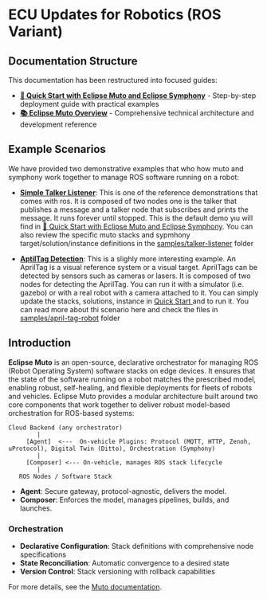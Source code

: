 # ECU Updates for Robotics (ROS Variant)

## Documentation Structure

This documentation has been restructured into focused guides:

- **[🚀 Quick Start with Eclipse Muto and Eclipse Symphony](./muto-quickstart.md)** - Step-by-step deployment guide with practical examples
- **[📚 Eclipse Muto Overview](./muto-overview.md)** - Comprehensive technical architecture and development reference

## Example Scenarios

We have provided two demonstrative examples that who how muto and symphony work together to manage ROS software running on a robot:

- [**Simple Talker Listener**]((samples/talker-listener/README.md)): This is one of the reference demonstrations that comes with ros. It is composed of two nodes one is the talker that publishes a message and a talker node that subscribes and prints the message. It runs forever until stopped.  This is the default demo yıu will find in [🚀 Quick Start with Eclipse Muto and Eclipse Symphony](./muto-quickstart.md). You can also review the specific muto stacks and sypmhony target/solution/instance definitions in the [samples/talker-listener](samples/talker-listener) folder

- [**AptilTag Detection**](samples/april-tag-robot/README.md): This is a slighly more interesting example. An AprilTag is a visual reference system or a visual target. AprilTags can be detected by sensors such as cameras or lasers.  It is composed of two nodes for detecting the AprilTag. You can run it with a simulator (i.e. gazebo) or with a real robot with a camera attached to it.  You can simply update the stacks, solutions, instance in [Quick Start ](./muto-quickstart.md) and to run it. You can read more about thi scenario here and check the files in  [samples/april-tag-robot](samples/april-tag-robot) folder

## Introduction

**Eclipse Muto** is an open-source, declarative orchestrator for managing ROS (Robot Operating System) software stacks on edge devices. It ensures that the state of the software running on a robot matches the prescribed model, enabling robust, self-healing, and flexible deployments for fleets of robots and vehicles. Eclipse Muto provides a modular architecture built around two core components that work together to deliver robust model-based orchestration for ROS-based systems:

```
Cloud Backend (any orchestrator)
        |
     [Agent]  <---  On-vehicle Plugins: Protocol (MQTT, HTTP, Zenoh, uProtocol), Digital Twin (Ditto), Orchestration (Symphony)
        |
     [Composer] <--- On-vehicle, manages ROS stack lifecycle
        |
   ROS Nodes / Software Stack
```

- **Agent**: Secure gateway, protocol-agnostic, delivers the model.
- **Composer**: Enforces the model, manages pipelines, builds, and launches.

### **Orchestration**
- **Declarative Configuration**: Stack definitions with comprehensive node specifications
- **State Reconciliation**: Automatic convergence to a desired state
- **Version Control**: Stack versioning with rollback capabilities


For more details, see the [Muto documentation](https://github.com/eclipse-muto/muto).

